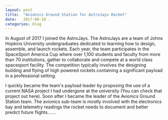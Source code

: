 ```yaml
---
layout: post
title:  "Avionics Ground Station for AstroJays Rocket"
date:   2017-08-10 .
categories: blog
---
```


In August of 2017 I joined the AstroJays. The AstroJays are a team of Johns Hopkins University undergraduates dedicated to learning how to design, assemble, and launch rockets. Each year, the team participates in the SpaceSport America Cup where over 1,100 students and faculty from more than 70 institutions, gather to collaborate and compete at a world class spacesport facility. The competition typically involves the designing building and flying of high powered rockets containing a significant payload in a professional setting.

I quickly became the team's payload leader by proposing the use of a current NASA project I had undergone at the university (You can check that project out here). Soon after I became the leader of the Avionics Ground Station team. The avionics sub-team is mostly involved with the electronics bay and telemetry readings the rocket needs to document and better predict future flights.......
